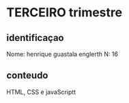 # TERCEIRO trimestre

## identificaçao
Nome: henrique guastala englerth N: 16

## conteudo 
HTML, CSS e javaScriptt
